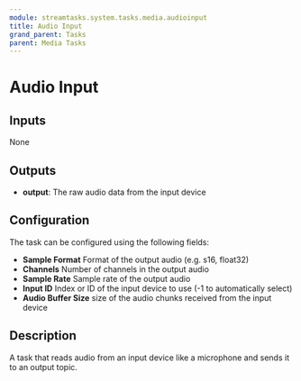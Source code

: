 ```yaml
---
module: streamtasks.system.tasks.media.audioinput
title: Audio Input
grand_parent: Tasks
parent: Media Tasks
---
```

# Audio Input

## Inputs
None

## Outputs
* **output**: The raw audio data from the input device

## Configuration
The task can be configured using the following fields:
* **Sample Format** Format of the output audio (e.g. s16, float32)
* **Channels** Number of channels in the output audio
* **Sample Rate** Sample rate of the output audio
* **Input ID** Index or ID of the input device to use (-1 to automatically select)
* **Audio Buffer Size** size of the audio chunks received from the input device

## Description
A task that reads audio from an input device like a microphone and sends it to an output topic. 